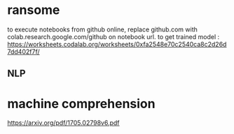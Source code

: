 # ransome
to execute notebooks from github online, replace github.com with colab.research.google.com/github on notebook url.
to get trained model : https://worksheets.codalab.org/worksheets/0xfa2548e70c2540ca8c2d26d7dd402f7f/
## NLP
   # machine comprehension
   https://arxiv.org/pdf/1705.02798v6.pdf
   
